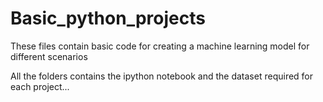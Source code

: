 # Basic_python_projects
These files contain basic code for creating a machine learning model for different scenarios

All the folders contains the ipython notebook and the dataset required for each project...
